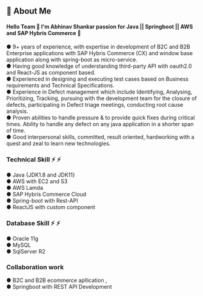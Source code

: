 ## 🚀 About Me    
   #### Hello Team  👋  I'm Abhinav Shankar passion for Java || Springboot || AWS and SAP Hybris Commerce 🌱     
 

●   9+ years of experience, with expertise in development of B2C and B2B Enterprise applications with SAP Hybris Commerce (CX)
   and window base application along with spring-boot as micro-service.  
●  Having good knowledge of understanding third-party API with oauth2.0 and React-JS as component based.  
●  Experienced in designing and executing test cases based on Business requirements and Technical Specifications.  
●  Experience in Defect management which include Identifying, Analysing, Prioritizing, Tracking, pursuing with the development
   team for the closure of defects, participating in Defect triage meetings, conducting root cause analysis.  
●  Proven abilities to handle pressure & to provide quick fixes during critical times. Ability to handle any defect on any java
   application in a shorter span of time.  
●  Good interpersonal skills, committed, result oriented, hardworking with a quest and zeal to learn new technologies.  

### Technical Skill ⚡ ⚡ 

● Java {JDK1.8 and JDK11}   
● AWS with EC2 and S3      
● AWS Lamda  
● SAP Hybris Commerce Cloud  
● Spring-boot with Rest-API  
● ReactJS with custom component

### Database Skill ⚡ ⚡ 
● Oracle 11g  
● MySQL  
● SqlServer R2 

### Collaboration work
● B2C and B2B ecommerce apllication ,  
● Springboot with REST API Development

